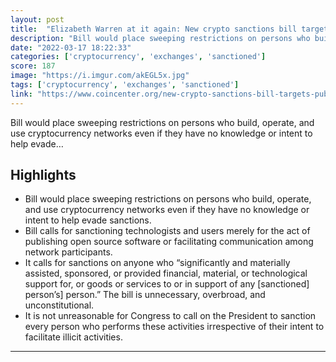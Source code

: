 ```yaml
---
layout: post
title:  "Elizabeth Warren at it again: New crypto sanctions bill targets publishing code, facilitating transactions"
description: "Bill would place sweeping restrictions on persons who build, operate, and use cryptocurrency networks even if they have no knowledge or intent to help evade…"
date: "2022-03-17 18:22:33"
categories: ['cryptocurrency', 'exchanges', 'sanctioned']
score: 187
image: "https://i.imgur.com/akEGL5x.jpg"
tags: ['cryptocurrency', 'exchanges', 'sanctioned']
link: "https://www.coincenter.org/new-crypto-sanctions-bill-targets-publishing-code-facilitating-transactions/"
---
```


Bill would place sweeping restrictions on persons who build, operate, and use cryptocurrency networks even if they have no knowledge or intent to help evade…

## Highlights

- Bill would place sweeping restrictions on persons who build, operate, and use cryptocurrency networks even if they have no knowledge or intent to help evade sanctions.
- Bill calls for sanctioning technologists and users merely for the act of publishing open source software or facilitating communication among network participants.
- It calls for sanctions on anyone who “significantly and materially assisted, sponsored, or provided financial, material, or technological support for, or goods or services to or in support of any [sanctioned] person’s] person.” The bill is unnecessary, overbroad, and unconstitutional.
- It is not unreasonable for Congress to call on the President to sanction every person who performs these activities irrespective of their intent to facilitate illicit activities.

---
